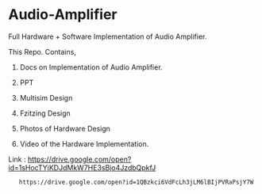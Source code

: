 # Audio-Amplifier


Full Hardware + Software Implementation of Audio Amplifier.

This Repo. Contains, 

1. Docs on Implementation of Audio Amplifier.

2. PPT

3. Multisim Design

4. Fzitzing Design

5. Photos of Hardware Design

6. Video of the Hardware Implementation.

Link : https://drive.google.com/open?id=1sHocTYjKDJdMkW7HE3sBjo4JzdbQpkfJ

       https://drive.google.com/open?id=1QBzkci6VdFcLh3jLM6lBIjPVRaPsjY7W
       
